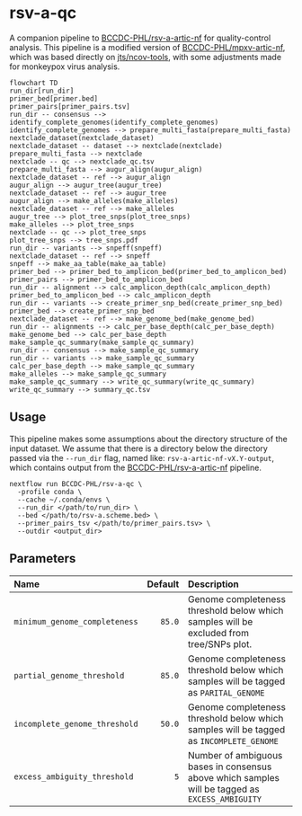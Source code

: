 # rsv-a-qc

A companion pipeline to [BCCDC-PHL/rsv-a-artic-nf](https://github.com/BCCDC-PHL/rsv-a-artic-nf) for quality-control analysis.
This pipeline is a modified version of [BCCDC-PHL/mpxv-artic-nf](https://github.com/BCCDC-PHL/mpxv-artic-nf), which was based directly on [jts/ncov-tools](https://github.com/jts/ncov-tools), with some adjustments made for monkeypox virus analysis.

```mermaid
flowchart TD
run_dir[run_dir]
primer_bed[primer.bed]
primer_pairs[primer_pairs.tsv]
run_dir -- consensus --> identify_complete_genomes(identify_complete_genomes)
identify_complete_genomes --> prepare_multi_fasta(prepare_multi_fasta)
nextclade_dataset(nextclade_dataset)
nextclade_dataset -- dataset --> nextclade(nextclade)
prepare_multi_fasta --> nextclade
nextclade -- qc --> nextclade_qc.tsv
prepare_multi_fasta --> augur_align(augur_align)
nextclade_dataset -- ref --> augur_align
augur_align --> augur_tree(augur_tree)
nextclade_dataset -- ref --> augur_tree
augur_align --> make_alleles(make_alleles)
nextclade_dataset -- ref --> make_alleles
augur_tree --> plot_tree_snps(plot_tree_snps)
make_alleles --> plot_tree_snps
nextclade -- qc --> plot_tree_snps
plot_tree_snps --> tree_snps.pdf
run_dir -- variants --> snpeff(snpeff)
nextclade_dataset -- ref --> snpeff
snpeff --> make_aa_table(make_aa_table)
primer_bed --> primer_bed_to_amplicon_bed(primer_bed_to_amplicon_bed)
primer_pairs --> primer_bed_to_amplicon_bed
run_dir -- alignment --> calc_amplicon_depth(calc_amplicon_depth)
primer_bed_to_amplicon_bed --> calc_amplicon_depth
run_dir -- variants --> create_primer_snp_bed(create_primer_snp_bed)
primer_bed --> create_primer_snp_bed
nextclade_dataset -- ref --> make_genome_bed(make_genome_bed)
run_dir -- alignments --> calc_per_base_depth(calc_per_base_depth)
make_genome_bed --> calc_per_base_depth
make_sample_qc_summary(make_sample_qc_summary)
run_dir -- consensus --> make_sample_qc_summary
run_dir -- variants --> make_sample_qc_summary
calc_per_base_depth --> make_sample_qc_summary
make_alleles --> make_sample_qc_summary
make_sample_qc_summary --> write_qc_summary(write_qc_summary)
write_qc_summary --> summary_qc.tsv
```

## Usage
This pipeline makes some assumptions about the directory structure of the input dataset. We assume that there is a directory below the directory passed via the `--run_dir` flag, named like: `rsv-a-artic-nf-vX.Y-output`, which contains output from the [BCCDC-PHL/rsv-a-artic-nf](https://github.com/BCCDC-PHL/rsv-a-artic-nf) pipeline.

```
nextflow run BCCDC-PHL/rsv-a-qc \
  -profile conda \
  --cache ~/.conda/envs \
  --run_dir </path/to/run_dir> \
  --bed </path/to/rsv-a.scheme.bed> \
  --primer_pairs_tsv </path/to/primer_pairs.tsv> \
  --outdir <output_dir>
```

## Parameters

| Name                          | Default | Description                                                                                      |
|:------------------------------|--------:|:-------------------------------------------------------------------------------------------------|
| `minimum_genome_completeness` | `85.0`  | Genome completeness threshold below which samples will be excluded from tree/SNPs plot.          |
| `partial_genome_threshold`    | `85.0`  | Genome completeness threshold below which samples will be tagged as `PARITAL_GENOME`             |
| `incomplete_genome_threshold` | `50.0`  | Genome completeness threshold below which samples will be tagged as `INCOMPLETE_GENOME`          |
| `excess_ambiguity_threshold`  | `5`     | Number of ambiguous bases in consensus above which samples will be tagged as `EXCESS_AMBIGUITY`  |

